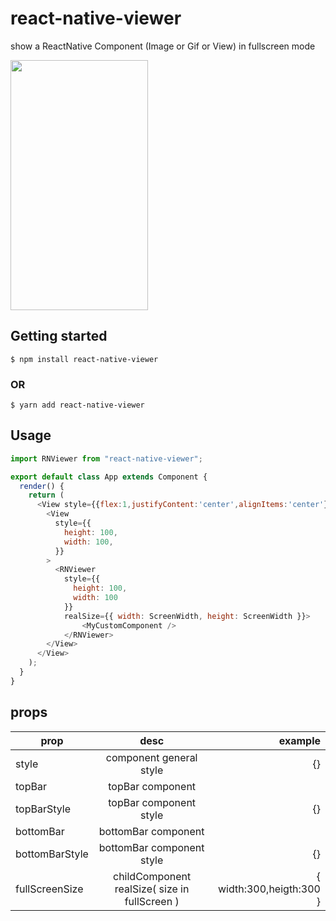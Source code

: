 # react-native-viewer
show a ReactNative Component (Image or Gif or View) in fullscreen mode

<img src="https://media.giphy.com/media/3Dl9ZKeR00Q7FpAJJ3/giphy.gif" width="220" height="400" />


## Getting started

`$ npm install react-native-viewer`

### OR

`$ yarn add react-native-viewer`

## Usage

```javascript
import RNViewer from "react-native-viewer";

export default class App extends Component {
  render() {
    return (
      <View style={{flex:1,justifyContent:'center',alignItems:'center'}}>
        <View
          style={{
            height: 100,
            width: 100,
          }}
        >
          <RNViewer
            style={{
              height: 100,
              width: 100
            }}
			realSize={{ width: ScreenWidth, height: ScreenWidth }}>
				<MyCustomComponent />
			</RNViewer>
        </View>
      </View>
    );
  }
}
```

## props

| prop           |                     desc                      |                  example |
| -------------- | :-------------------------------------------: | -----------------------: |
| style          |            component general style            |                       {} |
| topBar         |               topBar component                |                 <View /> |
| topBarStyle    |            topBar component style             |                       {} |
| bottomBar      |              bottomBar component              |                 <View /> |
| bottomBarStyle |           bottomBar component style           |                       {} |
| fullScreenSize | childComponent realSize( size in fullScreen ) | { width:300,heigth:300 } |
